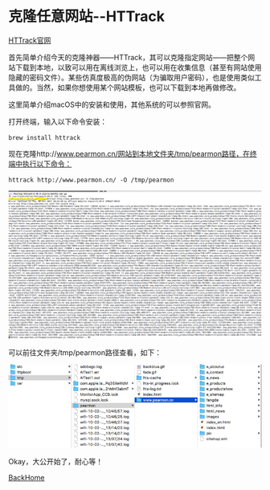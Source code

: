 # 克隆任意网站--HTTrack

[HTTrack官网](http://www.httrack.com/page/2/en/index.html)

首先简单介绍今天的克隆神器——HTTrack，其可以克隆指定网站——把整个网站下载到本地，以致可以用在离线浏览上，也可以用在收集信息（甚至有网站使用隐藏的密码文件）。某些仿真度极高的伪网站（为骗取用户密码），也是使用类似工具做的。当然，如果你想使用某个网站模板，也可以下载到本地再做修改。

这里简单介绍macOS中的安装和使用，其他系统的可以参照官网。

打开终端，输入以下命令安装：

```
brew install httrack
```

现在克隆http://www.pearmon.cn/网站到本地文件夹/tmp/pearmon路径，在终端中执行以下命令：

```
httrack http://www.pearmon.cn/ -O /tmp/pearmon
```

![2](克隆任意网站HTTrack/2.png)

可以前往文件夹/tmp/pearmon路径查看，如下：

![1](克隆任意网站HTTrack/1.png)

Okay，大公开始了，耐心等！



[BackHome](http://robinshare.github.io/)